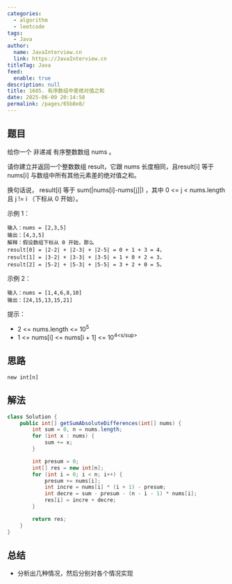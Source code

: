 ```yaml
---
categories: 
  - algorithm
  - leetcode
tags: 
  - Java
author: 
  name: JavaInterview.cn
  link: https://JavaInterview.cn
titleTag: Java
feed: 
  enable: true
description: null
title: 1685. 有序数组中差绝对值之和
date: 2025-06-09 20:14:58
permalink: /pages/65b8e8/
---
```


## 题目
给你一个 非递减 有序整数数组 nums 。

请你建立并返回一个整数数组 result，它跟 nums 长度相同，且result[i] 等于 nums[i] 与数组中所有其他元素差的绝对值之和。

换句话说， result[i] 等于 sum(|nums[i]-nums[j]|) ，其中 0 <= j < nums.length 且 j != i （下标从 0 开始）。



示例 1：

    输入：nums = [2,3,5]
    输出：[4,3,5]
    解释：假设数组下标从 0 开始，那么
    result[0] = |2-2| + |2-3| + |2-5| = 0 + 1 + 3 = 4，
    result[1] = |3-2| + |3-3| + |3-5| = 1 + 0 + 2 = 3，
    result[2] = |5-2| + |5-3| + |5-5| = 3 + 2 + 0 = 5。
示例 2：

    输入：nums = [1,4,6,8,10]
    输出：[24,15,13,15,21]


提示：

* 2 <= nums.length <= 10<sup>5</sup>
* 1 <= nums[i] <= nums[i + 1] <= 10<sup>4<s/sup>


## 思路

    new int[n]

## 解法
```java
class Solution {
    public int[] getSumAbsoluteDifferences(int[] nums) {
        int sum = 0, n = nums.length;
        for (int x : nums) {
            sum += x;
        }

        int presum = 0;
        int[] res = new int[n];
        for (int i = 0; i < n; i++) {
            presum += nums[i];
            int incre = nums[i] * (i + 1) - presum;
            int decre = sum - presum - (n - i - 1) * nums[i];
            res[i] = incre + decre;
        }

        return res;
    }
}

```

## 总结

- 分析出几种情况，然后分别对各个情况实现 
